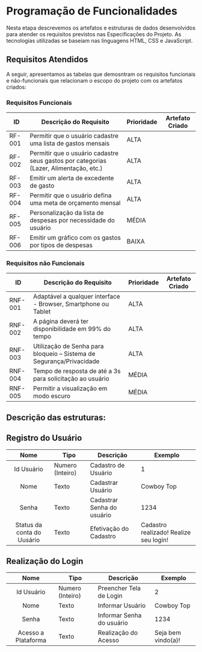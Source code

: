 # Programação de Funcionalidades

Nesta etapa descrevemos os artefatos e estruturas de dados desenvolvidos para atender os requisitos previstos nas Especificações do Projeto. As tecnologias utilizadas se baseiam nas linguagens HTML, CSS e JavaScript.

## Requisitos Atendidos

A seguir, apresentamos as tabelas que demosntram os requisitos funcionais e não-funcionais que relacionam o escopo do projeto com os artefatos criados:

### Requisitos Funcionais

|ID    | Descrição do Requisito | Prioridade | Artefato Criado |
|------|------------------------|------------|-----------------|
|RF-001| Permitir que o usuário cadastre uma lista de gastos mensais | ALTA |  |
|RF-002| Permitir que o usuário cadastre seus gastos por categorias (Lazer, Alimentação, etc.)   | ALTA | |
|RF-003| Emitir um alerta de excedente de gasto   | ALTA | |
|RF-004| Permitir que o usuário defina uma meta de orçamento mensal | ALTA |  |
|RF-005| Personalização da lista de despesas por necessidade do usuário   | MÉDIA | |
|RF-006| Emitir um gráfico com os gastos por tipos de despesas | BAIXA |  |

### Requisitos não Funcionais

|ID    | Descrição do Requisito | Prioridade | Artefato Criado |
|------|------------------------|------------|-----------------|
|RNF-001| Adaptável a qualquer interface - Browser, Smartphone ou Tablet | ALTA | |
|RNF-002| A página deverá ter disponibilidade em 99% do tempo |  ALTA | |
|RNF-003| Utilização de Senha para bloqueio – Sistema de Segurança/Privacidade | ALTA | |
|RNF-004| Tempo de resposta de até a 3s para solicitação ao usuário |  MÉDIA | |
|RNF-005| Permitir a visualização em modo escuro | MÉDIA |  |

## Descrição das estruturas:

## Registro do Usuário
|  **Nome**      | **Tipo**          | **Descrição**                             | **Exemplo**                                    |
|:--------------:|-------------------|-------------------------------------------|------------------------------------------------|
| Id Usuário     | Numero (Inteiro)  | Cadastro de Usuário                       | 1                                              |
| Nome           | Texto             | Cadastrar Usuário                         | Cowboy Top                                     |
| Senha          | Texto             | Cadastrar Senha do usuário                | 1234                                           |
| Status da conta do Uusário  | Texto  | Efetivação do Cadastro | Cadastro realizado! Realize seu login!                          |

## Realização do Login
|  **Nome**      | **Tipo**          | **Descrição**                             | **Exemplo**                                    |
|:--------------:|-------------------|-------------------------------------------|------------------------------------------------|
| Id Usuário     | Numero (Inteiro)  | Preencher Tela de Login                   | 2                                             |
| Nome           | Texto             | Informar Usuário                          | Cowboy Top                                     |
| Senha          | Texto             | Informar Senha do usuário                 | 1234                                           |
| Acesso a Plataforma  | Texto       | Realização do Acesso                      | Seja bem vindo(a)!                    |
